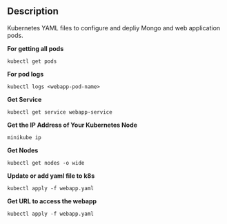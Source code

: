 ## Description

Kubernetes YAML files to configure and depliy Mongo and web application pods.


**For getting all pods**

```
kubectl get pods
```
**For pod logs**

```
kubectl logs <webapp-pod-name>
```

**Get Service**

```
kubectl get service webapp-service
```

**Get the IP Address of Your Kubernetes Node**

```
minikube ip
```

**Get Nodes**

```
kubectl get nodes -o wide
```

**Update or add yaml file to k8s**

```
kubectl apply -f webapp.yaml
```

**Get URL to access the webapp**

```
kubectl apply -f webapp.yaml
```
